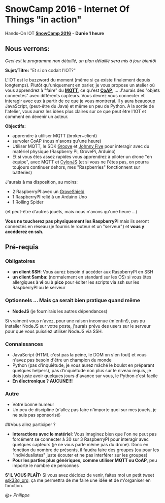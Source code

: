 # SnowCamp 2016 - Internet Of Things "in action"

Hands-On IOT **[SnowCamp 2016](http://snowcamp.io/2016/fr/)** - **Durée 1 heure**

## Nous verrons:

*Ceci est le programme non détaillé, un plan détaillé sera mis à jour bientôt*

**Sujet/Titre:** "Et si on codait l'IOT?"

L'IOT est le buzzword du moment (même si ça existe finalement depuis longtemps). Plutôt qu'uniquement en parler, je vous propose un atelier où vous apprendrez à "faire" du **[MQTT](http://mqtt.org/)**, ce qu'est **[CoAP](http://coap.technology/)**, ... J'aurais des "objets connectés" avec différents capteurs. Vous devrez vous connecter et interagir avec eux à partir de ce que je vous montrerai. Il y aura beaucoup JavaScript, (peut-être du Java) et même un peu de Python. A la sortie de l'atelier, vous aurez les idées plus claires sur ce que peut être l'IOT et comment en devenir un acteur.

**Objectifs:**

- apprendre à utiliser MQTT (broker+client)
- survoler CoAP (nous n'avons qu'une heure)
- Utiliser MQTT, le SDK [Groove](http://www.dexterindustries.com/grovepi/) et [Johnny Five](https://github.com/rwaldron/johnny-five) pour interagir avec du matériel physique (Raspberry Pi, GrovePi, Arduino)
- Et si vous êtes assez rapides vous apprendrez à piloter un drone "en équipe", avec MQTT et [CylonJS](http://cylonjs.com/) (et si vous ne l'êtes pas, on pourra toujours continuer dehors, mes "Raspberries" fonctionnent sur batteries)

J'aurais à ma disposition, au moins:

- 2 RaspberryPI avec un [GroveShield](http://www.dexterindustries.com/grovepi/)
- 1 RaspberryPI relié à un Arduino Uno
- 1 Rolling Spider

(et peut-être d'autres jouets, mais nous n'avons qu'une heure ...)

**Vous ne toucherez pas physiquement les RaspberryPI** mais ils seront connectés en réseau (je fournis le routeur et un "serveur") et **vous y accéderez en ssh**.

## Pré-requis

### Obligatoires

- **un client SSH**: Vous aurez besoin d'accéder aux RaspberryPI en SSH
- **un client Samba**: (normalement en standard sur les OS) si vous êtes allergiques à **vi** ou à **pico** pour éditer les scripts via ssh sur les RaspberryPI ou le serveur

### Optionnels ... Mais ça serait bien pratique quand même

- **NodeJS** (je fournirais les autres dépendances)

Si vraiment vous n'avez, pour une raison inconnue (m'enfin!), pas pu installer NodeJS sur votre poste, j'aurais prévu des users sur le serveur pour que vous puissiez utiliser NodeJS via SSH.

### Connaissances

- JavaScript (HTML c'est pas la peine, le DOM on s'en fout) et vous n'avez pas besoin d'être un champion du monde
- Python (pas d'inquiétude, je vous aurez mâché le boulot en préparant quelques helpers), pas d'inquiétude non plus sur le niveau requis, je dois juste avoir quelques jours d'avance sur vous, le Python c'est facile
- **En électronique ? AUCUNE!!!**


### Autre

- Votre bonne humeur
- Un peu de discipline (n'allez pas faire n'importe quoi sur mes jouets, je ne suis pas sponsorisé)


##Vous allez participer ?

- **Interactions avec le matériel**: Vous imaginez bien que l'on ne peut pas forcément se connecter à 30 sur 3 RaspberryPI pour interagir avec quelques capteurs (je ne vous parle même pas du drone). Donc en fonction du nombre de présents, il faudra faire des groupes (ou pour les "individualistes" juste écouter et ne pas interférer sur les groupes)
- **Pour les parties plus génériques, comme utiliser MQTT ou CoAP**, peu importe le nombre de personnes


**S'IL VOUS PLAÎT:** Si vous avez décidez de venir, faites moi un petit tweet [@k33g_org](https://twitter.com/k33g_org), ça me permettra de me faire une idée et de m'organiser en fonction.

@+
*Philippe*